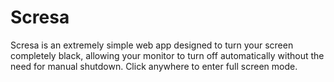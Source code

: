 # Scresa
Scresa is an extremely simple web app designed to turn your screen completely black, allowing your monitor to turn off automatically without the need for manual shutdown. Click anywhere to enter full screen mode.
